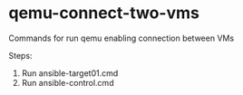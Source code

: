 # qemu-connect-two-vms
Commands for run qemu enabling connection between VMs

Steps:
1. Run ansible-target01.cmd
2. Run ansible-control.cmd

